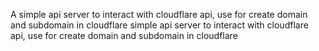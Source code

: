 A simple api server to interact with cloudflare api, use for create domain and subdomain in cloudflare simple api server to interact with cloudflare api, use for create domain and subdomain in cloudflare

